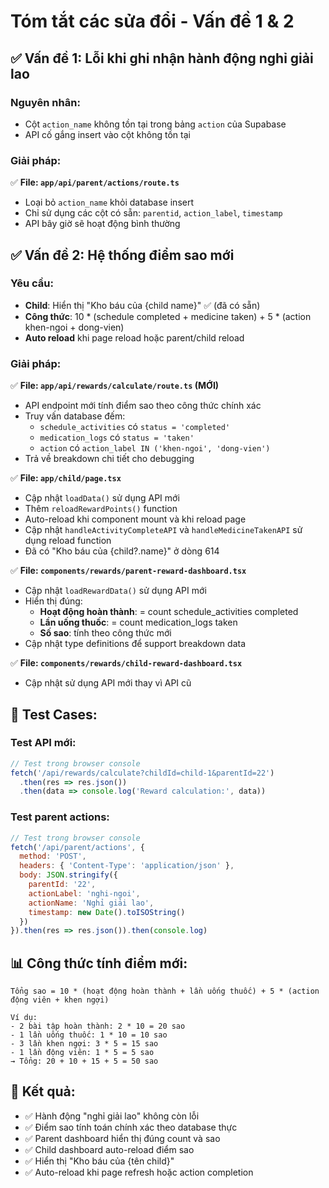 # Tóm tắt các sửa đổi - Vấn đề 1 & 2

## ✅ Vấn đề 1: Lỗi khi ghi nhận hành động nghỉ giải lao

### Nguyên nhân:
- Cột `action_name` không tồn tại trong bảng `action` của Supabase
- API cố gắng insert vào cột không tồn tại

### Giải pháp:
✅ **File: `app/api/parent/actions/route.ts`**
- Loại bỏ `action_name` khỏi database insert
- Chỉ sử dụng các cột có sẵn: `parentid`, `action_label`, `timestamp`
- API bây giờ sẽ hoạt động bình thường

## ✅ Vấn đề 2: Hệ thống điểm sao mới

### Yêu cầu:
- **Child**: Hiển thị "Kho báu của {child name}" ✅ (đã có sẵn)
- **Công thức**: 10 * (schedule completed + medicine taken) + 5 * (action khen-ngoi + dong-vien)
- **Auto reload** khi page reload hoặc parent/child reload

### Giải pháp:

✅ **File: `app/api/rewards/calculate/route.ts` (MỚI)**
- API endpoint mới tính điểm sao theo công thức chính xác
- Truy vấn database đếm:
  - `schedule_activities` có `status = 'completed'`
  - `medication_logs` có `status = 'taken'`
  - `action` có `action_label IN ('khen-ngoi', 'dong-vien')`
- Trả về breakdown chi tiết cho debugging

✅ **File: `app/child/page.tsx`**
- Cập nhật `loadData()` sử dụng API mới
- Thêm `reloadRewardPoints()` function
- Auto-reload khi component mount và khi reload page
- Cập nhật `handleActivityCompleteAPI` và `handleMedicineTakenAPI` sử dụng reload function
- Đã có "Kho báu của {child?.name}" ở dòng 614

✅ **File: `components/rewards/parent-reward-dashboard.tsx`**
- Cập nhật `loadRewardData()` sử dụng API mới
- Hiển thị đúng:
  - **Hoạt động hoàn thành**: = count schedule_activities completed
  - **Lần uống thuốc**: = count medication_logs taken  
  - **Số sao**: tính theo công thức mới
- Cập nhật type definitions để support breakdown data

✅ **File: `components/rewards/child-reward-dashboard.tsx`**
- Cập nhật sử dụng API mới thay vì API cũ

## 🧪 Test Cases:

### Test API mới:
```javascript
// Test trong browser console
fetch('/api/rewards/calculate?childId=child-1&parentId=22')
  .then(res => res.json())
  .then(data => console.log('Reward calculation:', data))
```

### Test parent actions:
```javascript
// Test trong browser console  
fetch('/api/parent/actions', {
  method: 'POST',
  headers: { 'Content-Type': 'application/json' },
  body: JSON.stringify({
    parentId: '22',
    actionLabel: 'nghi-ngoi',
    actionName: 'Nghỉ giải lao',
    timestamp: new Date().toISOString()
  })
}).then(res => res.json()).then(console.log)
```

## 📊 Công thức tính điểm mới:

```
Tổng sao = 10 * (hoạt động hoàn thành + lần uống thuốc) + 5 * (action động viên + khen ngợi)

Ví dụ:
- 2 bài tập hoàn thành: 2 * 10 = 20 sao
- 1 lần uống thuốc: 1 * 10 = 10 sao  
- 3 lần khen ngợi: 3 * 5 = 15 sao
- 1 lần động viên: 1 * 5 = 5 sao
→ Tổng: 20 + 10 + 15 + 5 = 50 sao
```

## 🎯 Kết quả:

- ✅ Hành động "nghỉ giải lao" không còn lỗi
- ✅ Điểm sao tính toán chính xác theo database thực
- ✅ Parent dashboard hiển thị đúng count và sao
- ✅ Child dashboard auto-reload điểm sao
- ✅ Hiển thị "Kho báu của {tên child}"
- ✅ Auto-reload khi page refresh hoặc action completion
